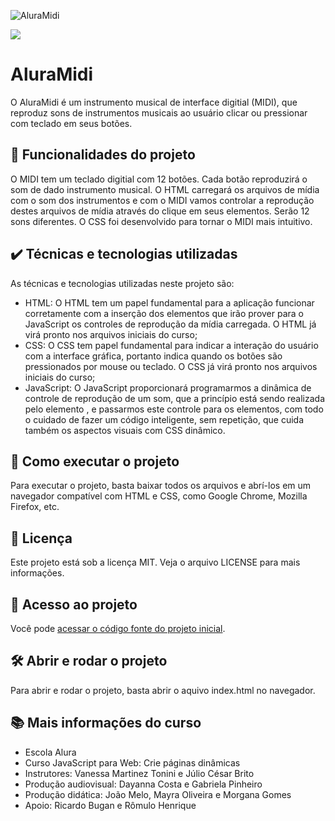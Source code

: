 ![AluraMidi](https://github.com/MrGalana/AluraMidi/assets/115083913/659b313a-ad77-4c3c-8d99-c4705acb86c9)

![](https://img.shields.io/github/license/alura-cursos/android-com-kotlin-personalizando-ui)

# AluraMidi
O AluraMidi é um instrumento musical de interface digitial (MIDI), que reproduz sons de instrumentos musicais ao usuário clicar ou pressionar com teclado em seus botões. 

## 🔨 Funcionalidades do projeto
O MIDI tem um teclado digitial com 12 botões. Cada botão reproduzirá o som de dado instrumento musical. O HTML carregará os arquivos de mídia com o som dos instrumentos e com o MIDI vamos controlar a reprodução destes arquivos de mídia através do clique em seus elementos. Serão 12 sons diferentes. O CSS foi desenvolvido para tornar o MIDI mais intuitivo.

## ✔️ Técnicas e tecnologias utilizadas
As técnicas e tecnologias utilizadas neste projeto são:
- HTML: O HTML tem um papel fundamental para a aplicação funcionar corretamente com a inserção dos elementos que irão prover para o JavaScript os controles de reprodução da mídia carregada. O HTML já virá pronto nos arquivos iniciais do curso;
- CSS: O CSS tem papel fundamental para indicar a interação do usuário com a interface gráfica, portanto indica quando os botões são pressionados por mouse ou teclado. O CSS já virá pronto nos arquivos iniciais do curso;
- JavaScript: O JavaScript proporcionará programarmos a dinâmica de controle de reprodução de um som, que a princípio está sendo realizada pelo elemento , e passarmos este controle para os elementos, com todo o cuidado de fazer um código inteligente, sem repetição, que cuida também os aspectos visuais com CSS dinâmico.

## 🚀 Como executar o projeto
Para executar o projeto, basta baixar todos os arquivos e abrí-los em um navegador compatível com HTML e CSS, como Google Chrome, Mozilla Firefox, etc.

## 📝 Licença
Este projeto está sob a licença MIT. Veja o arquivo LICENSE para mais informações.

## 📁 Acesso ao projeto
Você pode [acessar o código fonte do projeto inicial](https://github.com/MrGalana/aluramidi).

## 🛠️ Abrir e rodar o projeto
Para abrir e rodar o projeto, basta abrir o aquivo index.html no navegador.

## 📚 Mais informações do curso
- Escola Alura
- Curso JavaScript para Web: Crie páginas dinâmicas
- Instrutores: Vanessa Martinez Tonini e Júlio César Brito 
- Produção audiovisual: Dayanna Costa e Gabriela Pinheiro
- Produção didática: João Melo, Mayra Oliveira e Morgana Gomes
- Apoio: Ricardo Bugan e Rômulo Henrique
